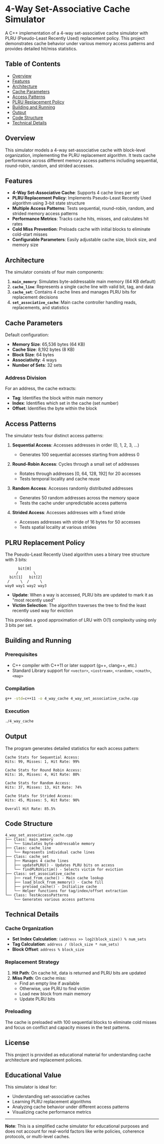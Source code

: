 # 4-Way Set-Associative Cache Simulator

A C++ implementation of a 4-way set-associative cache simulator with PLRU (Pseudo-Least Recently Used) replacement policy. This project demonstrates cache behavior under various memory access patterns and provides detailed hit/miss statistics.

##  Table of Contents

- [Overview](#overview)
- [Features](#features)
- [Architecture](#architecture)
- [Cache Parameters](#cache-parameters)
- [Access Patterns](#access-patterns)
- [PLRU Replacement Policy](#plru-replacement-policy)
- [Building and Running](#building-and-running)
- [Output](#output)
- [Code Structure](#code-structure)
- [Technical Details](#technical-details)

##  Overview

This simulator models a 4-way set-associative cache with block-level organization, implementing the PLRU replacement algorithm. It tests cache performance across different memory access patterns including sequential, round-robin, random, and strided accesses.

##  Features

- **4-Way Set-Associative Cache**: Supports 4 cache lines per set
- **PLRU Replacement Policy**: Implements Pseudo-Least Recently Used algorithm using 3-bit state structure
- **Multiple Access Patterns**: Tests sequential, round-robin, random, and strided memory access patterns
- **Performance Metrics**: Tracks cache hits, misses, and calculates hit rates
- **Cold Miss Prevention**: Preloads cache with initial blocks to eliminate cold-start misses
- **Configurable Parameters**: Easily adjustable cache size, block size, and memory size

##  Architecture

The simulator consists of four main components:

1. **`main_memory`**: Simulates byte-addressable main memory (64 KB default)
2. **`cache_line`**: Represents a single cache line with valid bit, tag, and data
3. **`cache_set`**: Contains 4 cache lines and manages PLRU bits for replacement decisions
4. **`set_associative_cache`**: Main cache controller handling reads, replacements, and statistics

##  Cache Parameters

Default configuration:
- **Memory Size**: 65,536 bytes (64 KB)
- **Cache Size**: 8,192 bytes (8 KB)
- **Block Size**: 64 bytes
- **Associativity**: 4 ways
- **Number of Sets**: 32 sets

### Address Division

For an address, the cache extracts:
- **Tag**: Identifies the block within main memory
- **Index**: Identifies which set in the cache (set number)
- **Offset**: Identifies the byte within the block

##  Access Patterns

The simulator tests four distinct access patterns:

1. **Sequential Access**: Accesses addresses in order (0, 1, 2, 3, ...)
   - Generates 100 sequential accesses starting from address 0

2. **Round-Robin Access**: Cycles through a small set of addresses
   - Rotates through addresses [0, 64, 128, 192] for 20 accesses
   - Tests temporal locality and cache reuse

3. **Random Access**: Accesses randomly distributed addresses
   - Generates 50 random addresses across the memory space
   - Tests the cache under unpredictable access patterns

4. **Strided Access**: Accesses addresses with a fixed stride
   - Accesses addresses with stride of 16 bytes for 50 accesses
   - Tests spatial locality at various strides

##  PLRU Replacement Policy

The Pseudo-Least Recently Used algorithm uses a binary tree structure with 3 bits:

```
      bit[0]
     /       \
  bit[1]   bit[2]
 /     \  /     \
way0 way1 way2 way3
```

- **Update**: When a way is accessed, PLRU bits are updated to mark it as "most recently used"
- **Victim Selection**: The algorithm traverses the tree to find the least recently used way for eviction

This provides a good approximation of LRU with O(1) complexity using only 3 bits per set.

## Building and Running

### Prerequisites

- C++ compiler with C++11 or later support (g++, clang++, etc.)
- Standard Library support for `<vector>`, `<iostream>`, `<random>`, `<cmath>`, `<map>`

### Compilation

```bash
g++ -std=c++11 -o 4_way_cache 4_way_set_associative_cache.cpp
```

### Execution

```bash
./4_way_cache
```

##  Output

The program generates detailed statistics for each access pattern:

```
Cache Stats for Sequential Access: 
Hits: 99, Misses: 1, Hit Rate: 99%

Cache Stats for Round Robin Access: 
Hits: 16, Misses: 4, Hit Rate: 80%

Cache Stats for Random Access: 
Hits: 37, Misses: 13, Hit Rate: 74%

Cache Stats for Strided Access: 
Hits: 45, Misses: 5, Hit Rate: 90%

Overall Hit Rate: 85.5%
```

##  Code Structure

```
4_way_set_associative_cache.cpp
├── Class: main_memory
│   └── Simulates byte-addressable memory
├── Class: cache_line
│   └── Represents individual cache lines
├── Class: cache_set
│   ├── Manages 4 cache lines
│   ├── updatePLRU() - Updates PLRU bits on access
│   └── findPLRUVictim() - Selects victim for eviction
├── Class: set_associative_cache
│   ├── read_from_cache() - Main cache lookup
│   ├── load_block_from_memory() - Cache fill
│   ├── preload_cache() - Initialize cache
│   └── Helper functions for tag/index/offset extraction
└── Class: TestAccessPatterns
    └── Generates various access patterns
```

##  Technical Details

### Cache Organization

- **Set Index Calculation**: `(address >> log2(block_size)) % num_sets`
- **Tag Calculation**: `address / (block_size * num_sets)`
- **Block Offset**: `address % block_size`

### Replacement Strategy

1. **Hit Path**: On cache hit, data is returned and PLRU bits are updated
2. **Miss Path**: On cache miss:
   - Find an empty line if available
   - Otherwise, use PLRU to find victim
   - Load new block from main memory
   - Update PLRU bits

### Preloading

The cache is preloaded with 100 sequential blocks to eliminate cold misses and focus on conflict and capacity misses in the test patterns.

## License

This project is provided as educational material for understanding cache architecture and replacement policies.

## Educational Value

This simulator is ideal for:
- Understanding set-associative caches
- Learning PLRU replacement algorithms
- Analyzing cache behavior under different access patterns
- Visualizing cache performance metrics

---

**Note**: This is a simplified cache simulator for educational purposes and does not account for real-world factors like write policies, coherence protocols, or multi-level caches.
